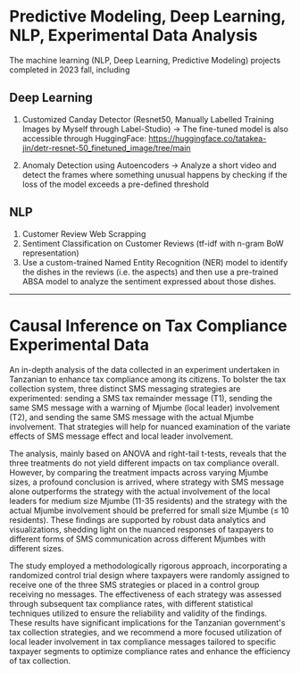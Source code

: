 # Predictive Modeling, Deep Learning, NLP, Experimental Data Analysis
The machine learning (NLP, Deep Learning, Predictive Modeling) projects completed in 2023 fall, including 

## Deep Learning
  1. Customized Canday Detector (Resnet50, Manually Labelled Training Images by Myself through Label-Studio) -> The fine-tuned model is also accessible through HuggingFace: https://huggingface.co/tatakea-jin/detr-resnet-50_finetuned_image/tree/main

  2. Anomaly Detection using Autoencoders -> Analyze a short video and detect the frames where something unusual happens by checking if the loss of the model exceeds a pre-defined threshold

## NLP
  1. Customer Review Web Scrapping
  2. Sentiment Classification on Customer Reviews (tf-idf with n-gram BoW representation)
  3. Use a custom-trained Named Entity Recognition (NER) model to identify the dishes in the reviews (i.e. the aspects) and then use a pre-trained ABSA model to analyze the sentiment expressed about those dishes.

-----------
# Causal Inference on Tax Compliance Experimental Data
An in-depth analysis of the data collected in an experiment undertaken in Tanzanian to enhance tax compliance among its citizens. To bolster the tax collection system, three distinct SMS messaging strategies are experimented: sending a SMS tax remainder message (T1), sending the same SMS message with a warning of Mjumbe (local leader) involvement (T2), and sending the same SMS message with the actual Mjumbe involvement. That strategies will help for nuanced examination of the variate effects of SMS message effect and local leader involvement.

The analysis, mainly based on ANOVA and right-tail t-tests, reveals that the three treatments do not yield different impacts on tax compliance overall. However, by comparing the treatment impacts across varying Mjumbe sizes, a profound conclusion is arrived, where strategy with SMS message alone outperforms the strategy with the actual involvement of the local leaders for medium size Mjumbe (11-35 residents) and the strategy with the actual Mjumbe involvement should be preferred for small size Mjumbe (≤ 10 residents). These findings are supported by robust data analytics and visualizations, shedding light on the nuanced responses of taxpayers to different forms of SMS communication across different Mjumbes with different sizes.


The study employed a methodologically rigorous approach, incorporating a randomized control trial design where taxpayers were randomly assigned to receive one of the three SMS strategies or placed in a control group receiving no messages. The effectiveness of each strategy was assessed through subsequent tax compliance rates, with different statistical techniques utilized to ensure the reliability and validity of the findings. These results have significant implications for the Tanzanian government's tax collection strategies, and we recommend a more focused utilization of local leader involvement in tax compliance messages tailored to specific taxpayer segments to optimize compliance rates and enhance the efficiency of tax collection.